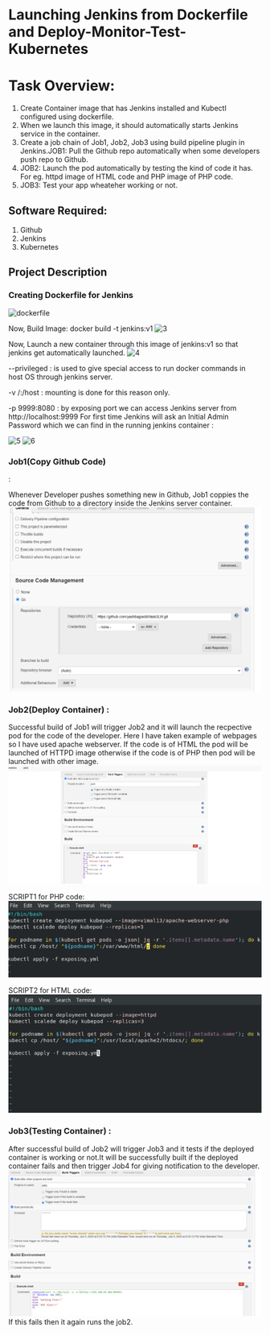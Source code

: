 
<h1>Launching Jenkins from Dockerfile and Deploy-Monitor-Test-Kubernetes</h1>
<h1>Task Overview:</h1>
<ol>
<li>Create Container image that has Jenkins installed and Kubectl configured using dockerfile.</li>
<li>When we launch this image, it should automatically starts Jenkins service in the container.</li>
<li>Create a job chain of Job1, Job2, Job3 using build pipeline plugin in Jenkins.</li.
<li>JOB1: Pull the Github repo automatically when some developers push repo to Github.</li>
<li> JOB2: Launch the pod automatically by testing the kind of code it has. For eg. httpd image of HTML code and PHP image of PHP code.
<li> JOB3: Test your app wheateher working or not.</li>
</ol>

<h2>Software Required:</h2>
<ol>
<li>Github</li>
<li>Jenkins</li>
<li>Kubernetes</li>
</ol>

<h2>Project Description</h2>
<h3>Creating Dockerfile for Jenkins</h3>
 
![dockerfile](https://raw.githubusercontent.com/yashbajpai98/task2LW/master/task2-images/dockerfile.PNG)

Now, Build Image: docker build -t jenkins:v1
 ![3](https://raw.githubusercontent.com/yashbajpai98/task2LW/master/task2-images/3.PNG)
 
Now, Launch a new container through this image of jenkins:v1 so that jenkins get automatically launched.
 ![4](https://raw.githubusercontent.com/yashbajpai98/task2LW/master/task2-images/4.PNG)
 
 --privileged : is used to give special access to run docker commands in host OS through jenkins server.

-v /:/host : mounting is done for this reason only.

-p 9999:8080 :  by exposing port we can access Jenkins server from http://localhost:9999
For first time Jenkins will ask an Initial Admin Password which we can find in the running jenkins container :

 ![5](https://raw.githubusercontent.com/yashbajpai98/task2LW/master/task2-images/5.PNG)
 ![6](https://raw.githubusercontent.com/yashbajpai98/task2LW/master/task2-images/6.PNG)
 
 <h3>Job1(Copy Github Code)</h3> :

Whenever Developer pushes something new in Github, Job1 coppies the code from Github to a directory inside the Jenkins server container.
 ![job1](https://raw.githubusercontent.com/yashbajpai98/task3LW/master/task3-images/job1.PNG)
 
<h3> Job2(Deploy Container) :</h3>

Successful build of Job1 will trigger Job2 and it will launch the recpective pod for the code of the developer. Here I have taken example of webpages so I have used apache webserver. If the code is of HTML the pod will be launched of HTTPD image otherwise if the code is of PHP then pod will be launched with other image.
 ![job2](https://raw.githubusercontent.com/yashbajpai98/task3LW/master/task3-images/job2.PNG)

SCRIPT1 for PHP code:
 ![scp1](https://raw.githubusercontent.com/yashbajpai98/task3LW/master/task3-images/script2.PNG)
 
 SCRIPT2 for HTML code:
 ![scp2](https://raw.githubusercontent.com/yashbajpai98/task3LW/master/task3-images/script1.PNG)
 



<h3>Job3(Testing Container) :</h3>

After successful build of Job2 will trigger Job3 and it tests if the deployed container is working or not.It will be successfully built if the deployed container fails and then trigger Job4 for giving notification to the developer.
 ![job3](https://raw.githubusercontent.com/yashbajpai98/task3LW/master/task3-images/job3.PNG)
 If this fails then it again runs the job2.
 
